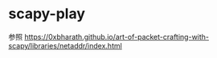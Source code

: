 # scapy-play
参照
https://0xbharath.github.io/art-of-packet-crafting-with-scapy/libraries/netaddr/index.html